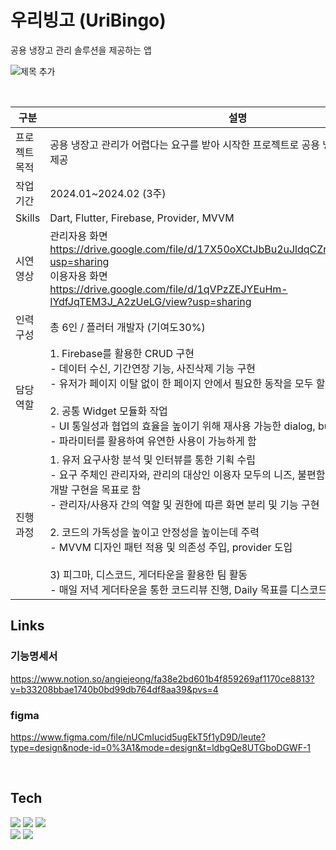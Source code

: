 # 우리빙고 (UriBingo)

공용 냉장고 관리 솔루션을 제공하는 앱

![제목 추가](https://github.com/sanghyun3377/project_super.team/assets/89803783/120e6f74-eb01-4b54-b00d-f9a7f2a2f060)

<br>

|구분|설명|
|----|---|
|프로젝트 목적|공용 냉장고 관리가 어렵다는 요구를 받아 시작한 프로젝트로 공용 냉장고 음식 관리 솔루션 제공
|작업 기간|2024.01~2024.02 (3주)
|Skills|Dart, Flutter, Firebase, Provider, MVVM
|시연영상|관리자용 화면<br>https://drive.google.com/file/d/17X50oXCtJbBu2uJldqCZn20O9_hK7jJB/view?usp=sharing<br>이용자용 화면<br>https://drive.google.com/file/d/1qVPzZEJYEuHm-IYdfJqTEM3J_A2zUeLG/view?usp=sharing
|인력구성|총 6인 / 플러터 개발자 (기여도30%)
|담당역할|1. Firebase를 활용한 CRUD 구현<br>- 데이터 수신, 기간연장 기능, 사진삭제 기능 구현<br>- 유저가 페이지 이탈 없이 한 페이지 안에서 필요한 동작을 모두 할 수 있도록 로직 구현<br><br>2. 공통 Widget 모듈화 작업<br>- UI 통일성과 협업의 효율을 높이기 위해 재사용 가능한 dialog, button 위젯 제작<br>- 파라미터를 활용하여 유연한 사용이 가능하게 함
|진행과정|1. 유저 요구사항 분석 및 인터뷰를 통한 기획 수립<br>- 요구 주체인 관리자와, 관리의 대상인 이용자 모두의 니즈, 불편함을 충족할 수 있는 기획/개발 구현을 목표로 함<br>- 관리자/사용자 간의 역할 및 권한에 따른 화면 분리 및 기능 구현<br><br>2. 코드의 가독성을 높이고 안정성을 높이는데 주력<br>- MVVM 디자인 패턴 적용 및 의존성 주입, provider 도입<br><br>3) 피그마, 디스코드, 게더타운을 활용한 팀 활동<br>- 매일 저녁 게더타운을 통한 코드리뷰 진행, Daily 목표를 디스코드로 공유

## Links
### 기능명세서
https://www.notion.so/angiejeong/fa38e2bd601b4f859269af1170ce8813?v=b33208bbae1740b0bd99db764df8aa39&pvs=4

### figma
https://www.figma.com/file/nUCmIucid5ugEkT5f1yD9D/leute?type=design&node-id=0%3A1&mode=design&t=ldbgQe8UTGboDGWF-1

<br>

## Tech

<a href="" target="_blank"><img src="https://img.shields.io/badge/Flutter-02569B?style=flat&logo=Flutter&logoColor=white"/></a> 
<a href="" target="_blank"><img src="https://img.shields.io/badge/Dart-0175C2?style=flat&logo=Dart&logoColor=white"/></a>
<a href="" target="_blank"><img src="https://img.shields.io/badge/Firebase-FFCA28?style=flat&logo=Firebase&logoColor=white"/></a>
<br>
<a href="" target="_blank"><img src="https://img.shields.io/badge/Figma-F24E1E?style=flat&logo=Figma&logoColor=white"/></a>
<a href="" target="_blank"><img src="https://img.shields.io/badge/Canva-00C4CC?style=flat&logo=Canva&logoColor=white"/></a>
